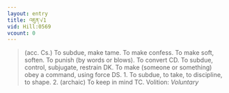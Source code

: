 ```yaml
---
layout: entry
title: འཇུན་√1
vid: Hill:0569
vcount: 0
---
```

> (acc\. Cs\.) To subdue, make tame\. To make confess\. To make soft, soften\. To punish (by words or blows)\. To convert CD\. To subdue, control, subjugate, restrain DK\. To make (someone or something) obey a command, using force DS\. 1\. To subdue, to take, to discipline, to shape\. 2\. (archaic) To keep in mind TC\.
> Volition: _Voluntary_


